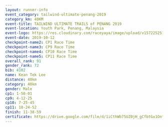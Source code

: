 ```yaml
---
layout: runner-info 
event_category: tailwind-ultimate-penang-2019 
category_km: 40KM 
event-title: TAILWIND ULTIMATE TRAILS of PENANG 2019 
event-location: Youth Park, Penang, Malaysia 
event-logo: https://res.cloudinary.com/raceyaya/image/upload/v1572252513/logo/utop-2019_h9tzys.jpg 
event-date: 2019-10-12 
checkpoint-name2: CP1 Race Time 
checkpoint-name3: CP9 Race Time 
checkpoint-name4: CP10 Race Time 
checkpoint-name5: CP11 Race Time 
overall_rank: 91
gender_rank: 72
bib: 4102
name: Kean Tek Lee
distance: 40km
category: 40km
gender: Male
cp1: 1-50-01
cp9: 4-12-25
cp10: 7-25-45
cp11: 10-24-52
finish: 11-38-59
certificate: https://drive.google.com/file/d/1iCthWb75UZ0jH_gCfbtGx1Onto9IzlFA/view?usp=sharing
---
```

